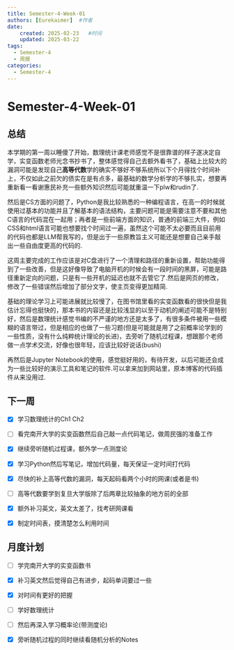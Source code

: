 ```yaml
---
title: Semester-4-Week-01
authors: [Eurekaimer]  #作者
date: 
    created: 2025-02-23   #时间
    updated: 2025-03-22
tags:
  - Semester-4
  - 周报
categories:
  - Semester-4
---
```



# Semester-4-Week-01

## 总结

本学期的第一周以睡傻了开始，数理统计课老师感觉不是很靠谱的样子遂决定自学，实变函数老师光念书抄书了，整体感觉得自己去额外看书了，基础上比较大的漏洞可能是发现自己**高等代数**学的确实不够好不够系统所以下个月得找个时间补上，不仅如此之前欠的债实在是有点多，最基础的数学分析学的不够扎实，想要再重新看一看谢惠民补充一些额外知识然后可能就重温一下plw和rudin了.

然后是CS方面的问题了，Python是我比较熟悉的一种编程语言，在高一的时候就使用过基本的功能并且了解基本的语法结构，主要问题可能是需要注意不要和其他C语言的代码混在一起用；再者是一些前端方面的知识，普通的前端三大件，例如CSS和html语言可能也想要找个时间过一遍，虽然这个可能不太必要而且目前用的代码也都是LLM帮我写的，但是出于一些原教旨主义可能还是想要自己亲手敲出一些自由度更高的代码的.

这周主要完成的工作应该是对C盘进行了一个清理和路径的重新设置，帮助功能得到了一些改善，但是这好像导致了电脑开机的时候会有一段时间的黑屏，可能是路径重新定向的问题，只是有一些开机的延迟也就不去管它了.然后是网页的修改，修改了一些错误然后增加了部分文字，使主页变得更加精简.

基础的理论学习上可能进展就比较慢了，在图书馆里看的实变函数看的很快但是我估计忘得也挺快的，那本书的内容还是比较浅显的以至于动机的阐述可能不是特别好，然后是数理统计感觉书编的不严谨的地方还是太多了，有很多条件被用一些模糊的语言带过，但是相应的也做了一些习题(但是可能就是用了之前概率论学到的一些性质，没有什么纯粹统计理论的长进)，去旁听了随机过程课，想跟那个老师做一点学术交流，好像也很年轻，应该比较好说话(bushi)

再然后是Jupyter Notebook的使用，感觉挺好用的，有待开发，以后可能还会成为一些比较好的演示工具和笔记的软件.可以拿来加到网站里，原本博客的代码插件从来没用过.

## 下一周

- [x] 学习数理统计的Ch1 Ch2
- [ ] 看完南开大学的实变函数然后自己敲一点代码笔记，做周民强的准备工作
- [x] 继续旁听随机过程课，额外学一点测度论
- [x] 学习Python然后写笔记，增加代码量，每天保证一定时间打代码
- [x] 尽快的补上高等代数的漏洞，每天起码看两个小时的网课(或者是书)
- [ ] 高等代数要学到复旦大学版除了后两章比较抽象的地方前的全部
- [x] 额外补习英文，英文太差了，找考研网课看
- [x] 制定时间表，摸清楚怎么利用时间


## 月度计划

- [ ] 学完南开大学的实变函数书
- [x] 补习英文然后觉得自己有进步，起码单词要过一些
- [x] 对时间有更好的把握
- [ ] 学好数理统计
- [ ] 然后再深入学习概率论(带测度论)
- [x] 旁听随机过程的同时继续看随机分析的Notes




















